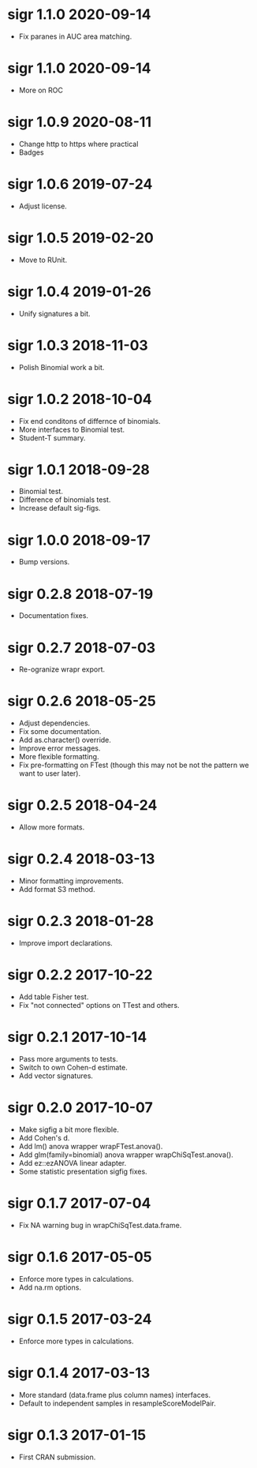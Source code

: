 
# sigr 1.1.0 2020-09-14

  * Fix paranes in AUC area matching.

# sigr 1.1.0 2020-09-14
 
 * More on ROC

# sigr 1.0.9 2020-08-11

 * Change http to https where practical
 * Badges

# sigr 1.0.6 2019-07-24

 * Adjust license.

# sigr 1.0.5 2019-02-20

 * Move to RUnit.

# sigr 1.0.4 2019-01-26

 * Unify signatures a bit.

# sigr 1.0.3 2018-11-03

 * Polish Binomial work a bit.

# sigr 1.0.2 2018-10-04

 * Fix end conditons of differnce of binomials.
 * More interfaces to Binomial test.
 * Student-T summary.
 
# sigr 1.0.1 2018-09-28

 * Binomial test.
 * Difference of binomials test.
 * Increase default sig-figs.

# sigr 1.0.0 2018-09-17

 * Bump versions.
 
# sigr 0.2.8 2018-07-19

 * Documentation fixes.
 
# sigr 0.2.7 2018-07-03

 * Re-ogranize wrapr export.

# sigr 0.2.6 2018-05-25

 * Adjust dependencies.
 * Fix some documentation.
 * Add as.character() override.
 * Improve error messages.
 * More flexible formatting.
 * Fix pre-formatting on FTest (though this may not be not the pattern we want to user later).

# sigr 0.2.5 2018-04-24

 * Allow more formats.

# sigr 0.2.4 2018-03-13

 * Minor formatting improvements.
 * Add format S3 method.

# sigr 0.2.3 2018-01-28

 * Improve import declarations.

# sigr 0.2.2 2017-10-22

 * Add table Fisher test.
 * Fix "not connected" options on TTest and others.

# sigr 0.2.1 2017-10-14

 * Pass more arguments to tests.
 * Switch to own Cohen-d estimate.
 * Add vector signatures.

# sigr 0.2.0 2017-10-07

 * Make sigfig a bit more flexible.
 * Add Cohen's d.
 * Add lm() anova wrapper wrapFTest.anova().
 * Add glm(family=binomial) anova wrapper wrapChiSqTest.anova().
 * Add ez::ezANOVA linear adapter.
 * Some statistic presentation sigfig fixes.

# sigr 0.1.7 2017-07-04

 * Fix NA warning bug in wrapChiSqTest.data.frame.

# sigr 0.1.6 2017-05-05

 * Enforce more types in calculations.
 * Add na.rm options.
 
# sigr 0.1.5 2017-03-24

 * Enforce more types in calculations.

# sigr 0.1.4 2017-03-13

 * More standard (data.frame plus column names) interfaces.
 * Default to independent samples in resampleScoreModelPair.

# sigr 0.1.3 2017-01-15

 * First CRAN submission.
